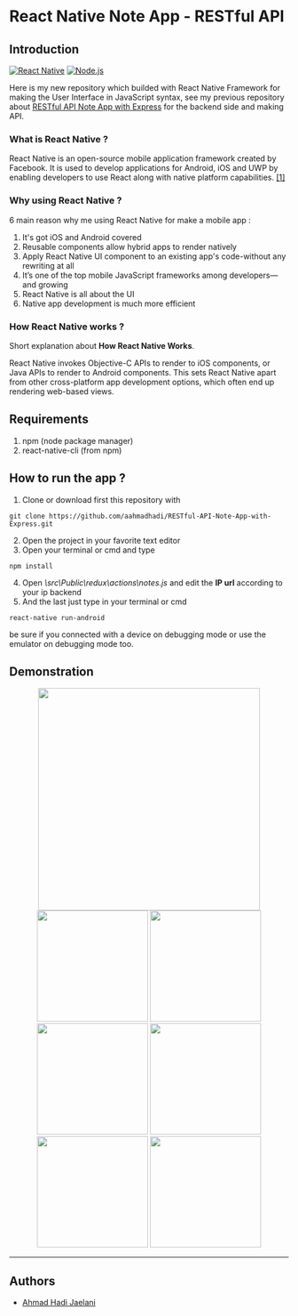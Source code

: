 # React Native Note App - RESTful API

## Introduction
[![React Native](https://img.shields.io/badge/React%20Native-0.60-blue.svg?style=rounded-square)](https://facebook.github.io/react-native/)
[![Node.js](https://img.shields.io/badge/Node.js-v.10.16-green.svg?style=rounded-square)](https://nodejs.org/)

Here is my new repository which builded with React Native Framework for making the User Interface in JavaScript syntax, see my previous repository about [RESTful API Note App with Express](https://github.com/aahmadhadi/RESTful-API-Note-App-with-Express) for the backend side and making API.

### What is React Native ?
React Native is an open-source mobile application framework created by Facebook. It is used to develop applications for Android, iOS and UWP by enabling developers to use React along with native platform capabilities. [[1]](https://en.wikipedia.org/wiki/React_Native)

### Why using React Native ?
6 main reason why me using React Native for make a mobile app :

1. It's got iOS and Android covered
2. Reusable components allow hybrid apps to render natively
3. Apply React Native UI component to an existing app's code-without any rewriting at all
4. It’s one of the top mobile JavaScript frameworks among developers—and growing
5. React Native is all about the UI
6. Native app development is much more efficient

### How React Native works ?
Short explanation about **How React Native Works**.

React Native invokes Objective-C APIs to render to iOS components, or Java APIs to render to Android components. This sets React Native apart from other cross-platform app development options, which often end up rendering web-based views.

## Requirements
1. npm (node package manager)
2. react-native-cli (from npm)

## How to run the app ?
1. Clone or download first this repository with 
```
git clone https://github.com/aahmadhadi/RESTful-API-Note-App-with-Express.git
```
2. Open the project in your favorite text editor
3. Open your terminal or cmd and type
```
npm install
```
4. Open *\src\Public\redux\actions\notes.js*  and edit the **IP url** according to your ip backend
5. And the last just type in your terminal or cmd
```
react-native run-android
```
be sure if you connected with a device on debugging mode or use the emulator on debugging mode too.

## Demonstration
<p align='center'>
  <span>
    <img src='https://github.com/aahmadhadi/React-Native-Note-App/blob/master/src/Assets/DummyData/scrolling.gif?raw=true' width=400 />
  </span>
  <span>
    <img src='https://github.com/aahmadhadi/React-Native-Note-App/blob/master/src/Assets/DummyData/sort.gif?raw=true' width=200 />
    <img src='https://github.com/aahmadhadi/React-Native-Note-App/blob/master/src/Assets/DummyData/search.gif?raw=true' width=200 />
    <img src='https://github.com/aahmadhadi/React-Native-Note-App/blob/master/src/Assets/DummyData/sortbycategory.gif?raw=true' width=200 />
  </span>
  <span>
    <img src='https://github.com/aahmadhadi/React-Native-Note-App/blob/master/src/Assets/DummyData/insertdeletenote.gif?raw=true' width=200 />
    <img src='https://github.com/aahmadhadi/React-Native-Note-App/blob/master/src/Assets/DummyData/updatenote.gif?raw=true' width=200 />
    <img src='https://github.com/aahmadhadi/React-Native-Note-App/blob/master/src/Assets/DummyData/insertdeletecategory.gif?raw=true' width=200 />
  </span>
</p>

<hr>

## Authors
* [Ahmad Hadi Jaelani](https://github.com/aahmadhadi)
